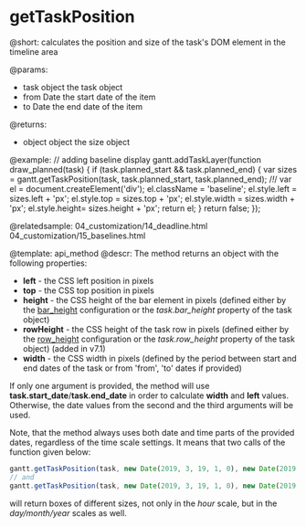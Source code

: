 getTaskPosition
=============

@short: calculates the position and size of the task's DOM element in the timeline area
	

@params:
- task		object		the task object
- from		Date		the start date of the item
- to		Date		the end date of the item

@returns: 
- object	object		the size object


@example:
// adding baseline display
gantt.addTaskLayer(function draw_planned(task) {
	if (task.planned_start && task.planned_end) {
		var sizes = gantt.getTaskPosition(task, task.planned_start, task.planned_end); /*!*/
		var el = document.createElement('div');
		el.className = 'baseline';
		el.style.left = sizes.left + 'px';
		el.style.top = sizes.top + 'px';
		el.style.width = sizes.width + 'px';
		el.style.height= sizes.height + 'px';
		return el;
	}
	return false;
});

@relatedsample:
	04_customization/14_deadline.html
    04_customization/15_baselines.html

@template:	api_method
@descr:
The method returns an object with the following properties:

- **left** - the CSS left position in pixels
- **top** - the CSS top position in pixels
- **height** - the CSS height of the bar element in pixels (defined either by the [bar_height](api/gantt_bar_height_config.md) configuration or the *task.bar_height* property of the task object)
- **rowHeight** - the CSS height of the task row in pixels (defined either by the [row_height](api/gantt_row_height_config.md) configuration or the *task.row_height* property of the task object) (added in v7.1)
- **width** - the CSS width in pixels (defined by the period between start and end dates of the task or from 'from', 'to' dates if provided)

If only one argument is provided, the method will use **task.start_date**/**task.end_date** in order to calculate **width** and **left** values. Otherwise, the date values from the second and the third arguments will be used.

Note, that the method always uses both date and time parts of the provided dates, regardless of the time scale settings. It means that two calls of the function given below:

~~~js
gantt.getTaskPosition(task, new Date(2019, 3, 19, 1, 0), new Date(2019, 3, 19, 1, 0)); 
// and
gantt.getTaskPosition(task, new Date(2019, 3, 19, 1, 0), new Date(2019, 3, 19, 5, 0)); 
~~~

will return boxes of different sizes, not only in the *hour* scale, but in the *day/month/year* scales as well.